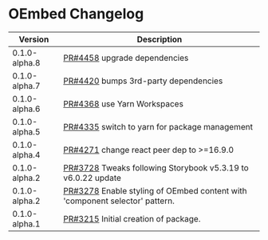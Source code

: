 # OEmbed Changelog

| Version       | Description                                                                                                              |
| ------------- | ------------------------------------------------------------------------------------------------------------------------ |
| 0.1.0-alpha.8 | [PR#4458](https://github.com/bbc/psammead/pull/4458) upgrade dependencies |
| 0.1.0-alpha.7 | [PR#4420](https://github.com/bbc/psammead/pull/4420) bumps 3rd-party dependencies |
| 0.1.0-alpha.6 | [PR#4368](https://github.com/bbc/psammead/pull/4368) use Yarn Workspaces |
| 0.1.0-alpha.5 | [PR#4335](https://github.com/bbc/psammead/pull/4335) switch to yarn for package management |
| 0.1.0-alpha.4 | [PR#4271](https://github.com/bbc/psammead/pull/4271) change react peer dep to >=16.9.0 |
| 0.1.0-alpha.2 | [PR#3728](https://github.com/bbc/psammead/pull/3728) Tweaks following Storybook v5.3.19 to v6.0.22 update                |
| 0.1.0-alpha.2 | [PR#3278](https://github.com/bbc/psammead/pull/3278) Enable styling of OEmbed content with 'component selector' pattern. |
| 0.1.0-alpha.1 | [PR#3215](https://github.com/bbc/psammead/pull/3215) Initial creation of package.                                        |
